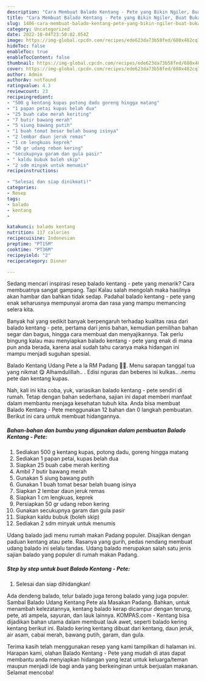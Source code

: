 ```yaml
---
description: "Cara Membuat Balado Kentang - Pete yang Bikin Ngiler, Buat Buka Puasa Bikin Ngiler"
title: "Cara Membuat Balado Kentang - Pete yang Bikin Ngiler, Buat Buka Puasa Bikin Ngiler"
slug: 1406-cara-membuat-balado-kentang-pete-yang-bikin-ngiler-buat-buka-puasa-bikin-ngiler
category: Uncategorized
date: 2022-10-04T23:50:02.054Z
image: https://img-global.cpcdn.com/recipes/ede623da73b58fed/680x482cq70/balado-kentang-pete-foto-resep-utama.jpg
hideToc: false
enableToc: true
enableTocContent: false
thumbnail: https://img-global.cpcdn.com/recipes/ede623da73b58fed/680x482cq70/balado-kentang-pete-foto-resep-utama.jpg
cover: https://img-global.cpcdn.com/recipes/ede623da73b58fed/680x482cq70/balado-kentang-pete-foto-resep-utama.jpg
author: Admin
authorAv: notfound
ratingvalue: 4.3
reviewcount: 23
recipeingredient:
- "500 g kentang kupas potong dadu goreng hingga matang"
- "1 papan petai kupas belah dua"
- "25 buah cabe merah keriting"
- "7 butir bawang merah"
- "5 siung bawang putih"
- "1 buah tomat besar belah buang isinya"
- "2 lembar daun jeruk remas"
- "1 cm lengkuas keprek"
- "50 gr udang rebon kering"
- "secukupnya garam dan gula pasir"
- " kaldu bubuk boleh skip"
- "2 sdm minyak untuk menumis"
recipeinstructions:

- "Selesai dan siap dinikmati!"
categories:
- Resep
tags:
- balado
- kentang
- 

katakunci: balado kentang  
nutrition: 117 calories
recipecuisine: Indonesian
preptime: "PT15M"
cooktime: "PT36M"
recipeyield: "2"
recipecategory: Dinner

---
```



Sedang mencari inspirasi resep balado kentang - pete yang menarik? Cara membuatnya sangat gampang. Tapi Kalau salah mengolah maka hasilnya akan hambar dan bahkan tidak sedap. Padahal balado kentang - pete yang enak seharusnya mempunyai aroma dan rasa yang mampu memancing selera kita.


Banyak hal yang sedikit banyak berpengaruh terhadap kualitas rasa dari balado kentang - pete, pertama dari jenis bahan, kemudian pemilihan bahan segar dan bagus, hingga cara membuat dan menyajikannya. Tak perlu bingung kalau mau menyiapkan balado kentang - pete yang enak di mana pun anda berada, karena asal sudah tahu caranya maka hidangan ini mampu menjadi suguhan spesial.

Balado Kentang Udang Pete a la RM Padang 👍🏼. Menu sarapan tanggal tua yang nikmat 😋 Alhamdulillah.. . Edisi nguras dan beberes isi kulkas.. .nemu pete dan kentang kupas.


Nah, kali ini kita coba, yuk, variasikan balado kentang - pete sendiri di rumah. Tetap dengan bahan sederhana, sajian ini dapat memberi manfaat dalam membantu menjaga kesehatan tubuh kita. Anda bisa membuat Balado Kentang - Pete menggunakan 12 bahan dan 0 langkah pembuatan. Berikut ini cara untuk membuat hidangannya.

<!--inarticleads1-->

##### Bahan-bahan dan bumbu yang digunakan dalam pembuatan Balado Kentang - Pete:

1. Sediakan 500 g kentang kupas, potong dadu, goreng hingga matang
1. Sediakan 1 papan petai, kupas belah dua
1. Siapkan 25 buah cabe merah keriting
1. Ambil 7 butir bawang merah
1. Gunakan 5 siung bawang putih
1. Gunakan 1 buah tomat besar belah buang isinya
1. Siapkan 2 lembar daun jeruk remas
1. Siapkan 1 cm lengkuas, keprek
1. Persiapkan 50 gr udang rebon kering
1. Gunakan secukupnya garam dan gula pasir
1. Siapkan  kaldu bubuk (boleh skip)
1. Sediakan 2 sdm minyak untuk menumis


Udang balado jadi menu rumah makan Padang populer. Disajikan dengan paduan kentang atau pete. Rasanya yang gurih, pedas nendang membuat udang balado ini selalu tandas. Udang balado merupakan salah satu jenis sajian balado yang populer di rumah makan Padang. 

<!--inarticleads2-->

##### Step by step untuk buat Balado Kentang - Pete:


1. Selesai dan siap dihidangkan!

Ada dendeng balado, telur balado juga terong balado yang juga populer. Sambal Balado Udang Kentang Pete ala Masakan Padang. Bahkan, untuk menambah kelezatannya, kentang balado kerap dicampur dengan terung, pete, ati ampela, sayuran, dan lauk lainnya. KOMPAS.com - Kentang bisa dijadikan bahan utama dalam membuat lauk awet, seperti balado kering kentang berikut ini. Balado kering kentang dibuat dari kentang, daun jeruk, air asam, cabai merah, bawang putih, garam, dan gula. 

Terima kasih telah menggunakan resep yang kami tampilkan di halaman ini. Harapan kami, olahan Balado Kentang - Pete yang mudah di atas dapat membantu anda menyiapkan hidangan yang lezat untuk keluarga/teman maupun menjadi ide bagi anda yang berkeinginan untuk berjualan makanan. Selamat mencoba!
